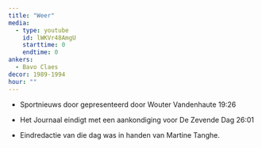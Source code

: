 ```yaml
---
title: "Weer"
media:
  - type: youtube
    id: lWKVr48AmgU
    starttime: 0
    endtime: 0
ankers:
  - Bavo Claes
decor: 1989-1994
hour: ""
---
```


* Sportnieuws door gepresenteerd door Wouter Vandenhaute <span class="moment-inline seek" data-sec="1166">19:26</span>

* Het Journaal eindigt met een aankondiging voor De Zevende Dag <span class="moment-inline seek" data-sec="1561">26:01</span>

* Eindredactie van die dag was in handen van Martine Tanghe.
